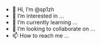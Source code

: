 - 👋 Hi, I’m @sp1zh
- 👀 I’m interested in ...
- 🌱 I’m currently learning ...
- 💞️ I’m looking to collaborate on ...
- 📫 How to reach me ...

<!---
sp1zh/sp1zh is a ✨ special ✨ repository because its `README.md` (this file) appears on your GitHub profile.
You can click the Preview link to take a look at your changes.
--->
